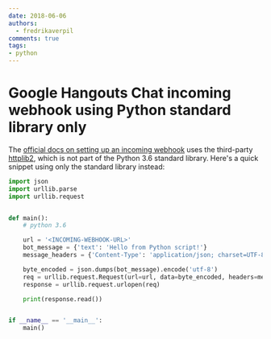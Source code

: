 ```yaml
---
date: 2018-06-06
authors:
  - fredrikaverpil
comments: true
tags:
- python
---
```


# Google Hangouts Chat incoming webhook using Python standard library only

The [official docs on setting up an incoming webhook](https://developers.google.com/hangouts/chat/quickstart/incoming-bot-python) uses the third-party [httplib2](https://github.com/httplib2/httplib2), which is not part of the Python 3.6 standard library. Here's a quick snippet using only the standard library instead:

<!-- more -->

```python
import json
import urllib.parse
import urllib.request


def main():
    # python 3.6

    url = '<INCOMING-WEBHOOK-URL>'
    bot_message = {'text': 'Hello from Python script!'}
    message_headers = {'Content-Type': 'application/json; charset=UTF-8'}

    byte_encoded = json.dumps(bot_message).encode('utf-8')
    req = urllib.request.Request(url=url, data=byte_encoded, headers=message_headers)
    response = urllib.request.urlopen(req)

    print(response.read())


if __name__ == '__main__':
    main()
```